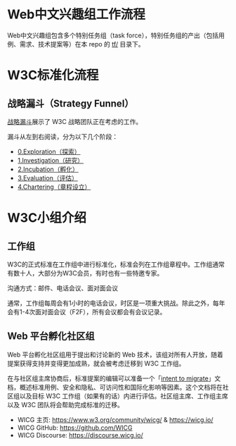 # Web中文兴趣组工作流程

Web中文兴趣组包含多个特别任务组（task force），特别任务组的产出（包括用例、需求、技术提案等）在本 repo 的 [tf/](https://github.com/w3c/chinese-ig/tree/master/tf) 目录下。

# W3C标准化流程

## 战略漏斗（Strategy Funnel）

[战略漏斗](https://github.com/w3c/strategy/projects/2)展示了 W3C 战略团队正在考虑的工作。

漏斗从左到右阅读，分为以下几个阶段：

* [0.Exploration（探索）](https://github.com/w3c/strategy/blob/master/0.Exploration.md)
* [1.Investigation（研究）](https://github.com/w3c/strategy/blob/master/1.Investigation.md)
* [2.Incubation（孵化）](https://github.com/w3c/strategy/blob/master/2.Incubation.md)
* [3.Evaluation（评估）](https://github.com/w3c/strategy/blob/master/3.Evaluation.md)
* [4.Chartering（章程设立）](https://github.com/w3c/strategy/blob/master/4.Chartering.md)

# W3C小组介绍

## 工作组

W3C的正式标准在工作组中进行标准化，标准会列在工作组章程中。工作组通常有数十人，大部分为W3C会员，有时也有一些特邀专家。

沟通方式：邮件、电话会议、面对面会议

通常，工作组每周会有1小时的电话会议，时区是一项重大挑战。除此之外，每年会有1-4次面对面会议（F2F），所有会议都会有会议记录。

## Web 平台孵化社区组

Web 平台孵化社区组用于提出和讨论新的 Web 技术，该组对所有人开放，随着提案获得支持并变得更加成熟，就会被考虑迁移到 W3C 工作组。

在与社区组主席协商后，标准提案的编辑可以准备一个「[intent to migrate](https://github.com/WICG/admin/blob/gh-pages/intent-to-migrate.md)」文档，概述标准用例、安全和隐私、可访问性和国际化影响等因素。这个文档将在社区组以及目标 W3C 工作组（如果有的话）内进行评估。社区组主席、工作组主席以及 W3C 团队将会帮助完成标准的迁移。

* WICG 主页: https://www.w3.org/community/wicg/ & https://wicg.io/
* WICG GitHub: https://github.com/WICG
* WICG Discourse: https://discourse.wicg.io/
